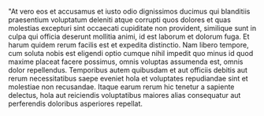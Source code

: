 "At vero eos et accusamus et iusto odio
dignissimos ducimus qui blanditiis praesentium
voluptatum deleniti atque corrupti quos dolores et 
quas molestias excepturi sint occaecati cupiditate
non provident, similique sunt in culpa qui 
officia deserunt mollitia animi, id est laborum et
dolorum fuga. Et harum quidem rerum facilis est et
expedita distinctio. Nam libero tempore, cum
soluta nobis est eligendi optio cumque nihil
impedit quo minus id quod maxime placeat facere
possimus, omnis voluptas assumenda est, omnis
dolor repellendus. Temporibus autem quibusdam et
aut officiis debitis aut rerum necessitatibus
saepe eveniet hola et voluptates repudiandae sint et
molestiae non recusandae. Itaque earum rerum hic
tenetur a sapiente delectus, hola aut reiciendis
voluptatibus maiores alias consequatur aut
perferendis doloribus asperiores repellat.
